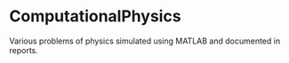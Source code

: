 # ComputationalPhysics
Various problems of physics simulated using MATLAB and documented in reports.
